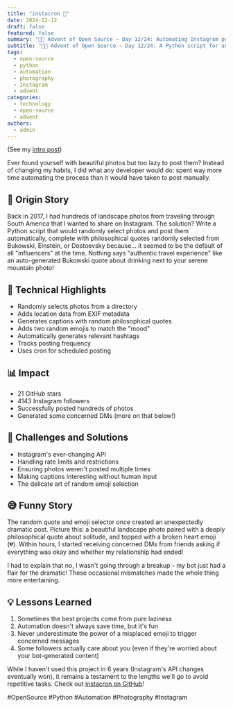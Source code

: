 ```yaml
---
title: "instacron 📸"
date: 2024-12-12
draft: false
featured: false
summary: "🎄🎁 Advent of Open Source – Day 12/24: Automating Instagram posting with random philosophical quotes and emojis, because why not?"
subtitle: "🎄🎁 Advent of Open Source – Day 12/24: A Python script for automated, humorous Instagram content generation."
tags:
  - open-source
  - python
  - automation
  - photography
  - instagram
  - advent
categories:
  - technology
  - open-source
  - advent
authors:
  - admin
---
```


(See my [intro post](../))

Ever found yourself with beautiful photos but too lazy to post them? Instead of changing my habits, I did what any developer would do: spent way more time automating the process than it would have taken to post manually.

## 📖 Origin Story

Back in 2017, I had hundreds of landscape photos from traveling through South America that I wanted to share on Instagram. The solution? Write a Python script that would randomly select photos and post them automatically, complete with philosophical quotes randomly selected from Bukowski, Einstein, or Dostoevsky because... it seemed to be the default of all "influencers" at the time. Nothing says "authentic travel experience" like an auto-generated Bukowski quote about drinking next to your serene mountain photo!

## 🔧 Technical Highlights

- Randomly selects photos from a directory
- Adds location data from EXIF metadata
- Generates captions with random philosophical quotes
- Adds two random emojis to match the "mood"
- Automatically generates relevant hashtags
- Tracks posting frequency
- Uses cron for scheduled posting

## 📊 Impact

- 21 GitHub stars
- 4143 Instagram followers
- Successfully posted hundreds of photos
- Generated some concerned DMs (more on that below!)

## 🎯 Challenges and Solutions

- Instagram's ever-changing API
- Handling rate limits and restrictions
- Ensuring photos weren't posted multiple times
- Making captions interesting without human input
- The delicate art of random emoji selection

## 😅 Funny Story

The random quote and emoji selector once created an unexpectedly dramatic post. Picture this: a beautiful landscape photo paired with a deeply philosophical quote about solitude, and topped with a broken heart emoji (💔). Within hours, I started receiving concerned DMs from friends asking if everything was okay and whether my relationship had ended!

I had to explain that no, I wasn't going through a breakup - my bot just had a flair for the dramatic! These occasional mismatches made the whole thing more entertaining.

## 💡 Lessons Learned

1. Sometimes the best projects come from pure laziness
2. Automation doesn't always save time, but it's fun
3. Never underestimate the power of a misplaced emoji to trigger concerned messages
4. Some followers actually care about you (even if they're worried about your bot-generated content)

While I haven't used this project in 6 years (Instagram's API changes eventually won), it remains a testament to the lengths we'll go to avoid repetitive tasks. Check out [instacron on GitHub](https://github.com/basnijholt/instacron)!

#OpenSource #Python #Automation #Photography #Instagram
